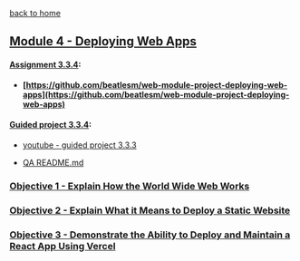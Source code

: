 [back to home](https://github.com/beatlesm/)

## [Module 4 - Deploying Web Apps](https://github.com/beatlesm/web/tree/main/3.3/Module334)

#### [Assignment 3.3.4](https://github.com/beatlesm/web/tree/main/3.3/Module334/Assignment334):

-   **[https://github.com/beatlesm/web-module-project-deploying-web-apps](https://github.com/beatlesm/web-module-project-deploying-web-apps)**
   
#### [Guided project 3.3.4](https://github.com/beatlesm/web/tree/main/3.3/Module334/guided334):

- [youtube - guided project 3.3.3](https://youtu.be/HyUoD6NwQgA)

-   [QA README.md](./QA_Video/README.md)

### [Objective 1 - Explain How the World Wide Web Works](./Objects/Object_1.md)

### [Objective 2 - Explain What it Means to Deploy a Static Website](./Objects/Object_2.md)

### [Objective 3 - Demonstrate the Ability to Deploy and Maintain a React App Using Vercel](./Objects/Object_3.md)
